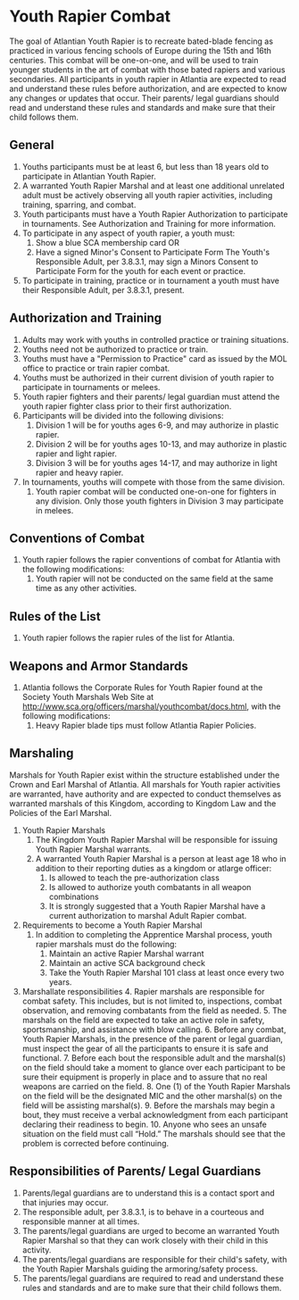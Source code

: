 # Youth Rapier Combat

The goal of Atlantian Youth Rapier is to recreate bated-blade fencing as practiced in various fencing schools of Europe during the 15th and 16th centuries. This combat will be one-on-one, and will be used to train younger students in the art of combat with those bated rapiers and various secondaries.  All participants in youth rapier in Atlantia are expected to read and understand these rules before authorization, and are expected to know any changes or updates that occur. Their parents/ legal guardians should read and understand these rules and standards and make sure that their child follows them.

## General
1. Youths participants must be at least 6, but less than 18 years old to participate in Atlantian Youth Rapier.
2. A warranted Youth Rapier Marshal and at least one additional unrelated adult must be actively observing all youth rapier activities, including training, sparring, and combat.
3. Youth participants must have a Youth Rapier Authorization to participate in tournaments. See Authorization and Training for more information.
4. To participate in any aspect of youth rapier, a youth must:
    1. Show a blue SCA membership card OR
    2. Have a signed Minor's Consent to Participate Form The Youth's Responsible Adult, per 3.8.3.1, may sign a Minors Consent to Participate Form for the youth for each event or practice.
5. To participate in training, practice or in tournament a youth must have their Responsible Adult, per 3.8.3.1, present.

## Authorization and Training
1. Adults may work with youths in controlled practice or training situations.
2. Youths need not be authorized to practice or train.
3. Youths must have a "Permission to Practice" card as issued by the MOL office to practice or train rapier combat.
3. Youths must be authorized in their current division of youth rapier to participate in tournaments or melees.
3. Youth rapier fighters and their parents/ legal guardian must attend the youth rapier fighter class prior to their first authorization.
4. Participants will be divided into the following divisions:
    1. Division 1 will be for youths ages 6-9, and may authorize in plastic rapier.
    2. Division 2 will be for youths ages 10-13, and may authorize in plastic rapier and light rapier.
    3. Division 3 will be for youths ages 14-17, and may authorize in light rapier and heavy rapier.
5. In tournaments, youths will compete with those from the same division.
    1. Youth rapier combat will be conducted one-on-one for fighters in any division. Only those youth fighters in Division 3 may participate in melees.

## Conventions of Combat
1. Youth rapier follows the rapier conventions of combat for Atlantia with the following modifications:
    1. Youth rapier will not be conducted on the same field at the same time as any other activities.

## Rules of the List
1. Youth rapier follows the rapier rules of the list for Atlantia.

## Weapons and Armor Standards
1. Atlantia follows the Corporate Rules for Youth Rapier found at the Society Youth Marshals Web Site at http://www.sca.org/officers/marshal/youthcombat/docs.html, with the following modifications:
    1. Heavy Rapier blade tips must follow Atlantia Rapier Policies.

## Marshaling
Marshals for Youth Rapier exist within the structure established under the Crown and Earl Marshal of Atlantia. All marshals for Youth rapier activities are warranted, have authority and are expected to conduct themselves as warranted marshals of this Kingdom, according to Kingdom Law and the Policies of the Earl Marshal.

1. Youth Rapier Marshals
    1. The Kingdom Youth Rapier Marshal will be responsible for issuing Youth Rapier Marshal warrants.
    2. A warranted Youth Rapier Marshal is a person at least age 18 who in addition to their reporting duties as a kingdom or atlarge officer:
        1. Is allowed to teach the pre-authorization class
        2. Is allowed to authorize youth combatants in all weapon combinations
        3. It is strongly suggested that a Youth Rapier Marshal have a current authorization to marshal Adult Rapier combat.
2. Requirements to become a Youth Rapier Marshal
    1. In addition to completing the Apprentice Marshal process, youth rapier marshals must do the following:
        1. Maintain an active Rapier Marshal warrant
        2. Maintain an active SCA background check
        3. Take the Youth Rapier Marshal 101 class at least once every two years.
3. Marshallate responsibilities
    4. Rapier marshals are responsible for combat safety. This includes, but is not limited to, inspections, combat observation, and removing combatants from the field as needed.
    5. The marshals on the field are expected to take an active role in safety, sportsmanship, and assistance with blow calling.
    6. Before any combat, Youth Rapier Marshals, in the presence of the parent or legal guardian, must inspect the gear of all the participants to ensure it is safe and functional.
    7. Before each bout the responsible adult and the marshal(s) on the field should take a moment to glance over each participant to be sure their equipment is properly in place and to assure that no real weapons are carried on the field.
    8. One (1) of the Youth Rapier Marshals on the field will be the designated MIC and the other marshal(s) on the field will be assisting marshal(s).
    9. Before the marshals may begin a bout, they must receive a verbal acknowledgment from each participant declaring their readiness to begin.
    10. Anyone who sees an unsafe situation on the field must call “Hold.” The marshals should see that the problem is corrected before continuing.

## Responsibilities of Parents/ Legal Guardians
1. Parents/legal guardians are to understand this is a contact sport and that injuries may occur.
2. The responsible adult, per 3.8.3.1, is to behave in a courteous and responsible manner at all times.
3. The parents/legal guardians are urged to become an warranted Youth Rapier Marshal so that they can work closely with their child in this activity.
4. The parents/legal guardians are responsible for their child's safety, with the Youth Rapier Marshals guiding the armoring/safety process.
5. The parents/legal guardians are required to read and understand these rules and standards and are to make sure that their child follows them.
